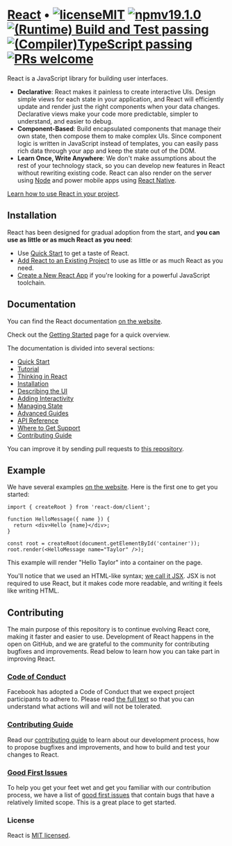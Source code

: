 # [React](https://react.dev/)  • [![licenseMIT](https://camo.githubusercontent.com/6581c31c16c1b13ddc2efb92e2ad69a93ddc4a92fd871ff15d401c4c6c9155a4/68747470733a2f2f696d672e736869656c64732e696f2f62616467652f6c6963656e73652d4d49542d626c75652e737667)](https://github.com/facebook/react/blob/main/LICENSE) [![npmv19.1.0](https://camo.githubusercontent.com/9b33f253eb1c389ad196feb8b398d00d23fad5de7391fb9bb1f951fd405b62bd/68747470733a2f2f696d672e736869656c64732e696f2f6e706d2f762f72656163742e7376673f7374796c653d666c6174)](https://www.npmjs.com/package/react) [![(Runtime) Build and Test passing](https://github.com/facebook/react/actions/workflows/runtime_build_and_test.yml/badge.svg)](https://github.com/facebook/react/actions/workflows/runtime_build_and_test.yml) [![(Compiler)TypeScript passing](https://github.com/facebook/react/actions/workflows/compiler_typescript.yml/badge.svg?branch=main)](https://github.com/facebook/react/actions/workflows/compiler_typescript.yml) [![PRs welcome](https://camo.githubusercontent.com/d88d8d77fa79e828eea397f75a1ebd114d13488aeec4747477ffbd2274de95ed/68747470733a2f2f696d672e736869656c64732e696f2f62616467652f5052732d77656c636f6d652d627269676874677265656e2e737667)](https://legacy.reactjs.org/docs/how-to-contribute.html#your-first-pull-request)

React is a JavaScript library for building user interfaces.

 * **Declarative**: React makes it painless to create interactive UIs. Design simple views for each state in your application, and React will efficiently update and render just the right components when your data changes. Declarative views make your code more predictable, simpler to understand, and easier to debug.
 * **Component-Based**: Build encapsulated components that manage their own state, then compose them to make complex UIs. Since component logic is written in JavaScript instead of templates, you can easily pass rich data through your app and keep the state out of the DOM.
 * **Learn Once, Write Anywhere**: We don't make assumptions about the rest of your technology stack, so you can develop new features in React without rewriting existing code. React can also render on the server using [<u>Node</u>](https://nodejs.org/en) and power mobile apps using [<u>React Native</u>](https://reactnative.dev/).

[<u>Learn how to use React in your project</u>](https://react.dev/learn).

## Installation

React has been designed for gradual adoption from the start, and **you can use as little or as much React as you need**:
 * Use [<u>Quick Start</u>](https://react.dev/learn) to get a taste of React.
 * [<u>Add React to an Existing Project</u>](https://react.dev/learn/add-react-to-an-existing-project) to use as little or as much React as you need.
 * [<u>Create a New React App</u>](https://react.dev/learn/creating-a-react-app) if you're looking for a powerful JavaScript toolchain.

 ## Documentation

 You can find the React documentation [<u>on the website</u>](https://react.dev/).

Check out the [<u>Getting Started</u>](https://react.dev/learn) page for a quick overview.

The documentation is divided into several sections:

 * [<u>Quick Start</u>](https://react.dev/learn)
 * [<u>Tutorial</u>](https://react.dev/learn/tutorial-tic-tac-toe)
 * [<u>Thinking in React</u>](https://react.dev/learn/thinking-in-react)
 * [<u>Installation</u>](https://react.dev/learn/installation)
 * [<u>Describing the UI</u>](https://react.dev/learn/describing-the-ui)
 * [<u>Adding Interactivity</u>](https://react.dev/learn/adding-interactivity)
 * [<u>Managing State</u>](https://react.dev/learn/managing-state)
 * [<u>Advanced Guides</u>](https://react.dev/learn/escape-hatches)
 * [<u>API Reference</u>](https://react.dev/reference/react)
 * [<u>Where to Get Support</u>](https://react.dev/community)
 * [<u>Contributing Guide</u>](https://legacy.reactjs.org/docs/how-to-contribute.html)

 You can improve it by sending pull requests to [<u>this repository</u>](https://github.com/reactjs/react.dev).

 ## Example
 We have several examples [<u>on the website</u>](https://react.dev/). Here is the first one to get you started:
 
```
import { createRoot } from 'react-dom/client';

function HelloMessage({ name }) {
  return <div>Hello {name}</div>;
}

const root = createRoot(document.getElementById('container'));
root.render(<HelloMessage name="Taylor" />);
```

This example will render "Hello Taylor" into a container on the page.

You'll notice that we used an HTML-like syntax; [<u>we call it JSX</u>](https://react.dev/learn#writing-markup-with-jsx). JSX is not required to use React, but it makes code more readable, and writing it feels like writing HTML.

## Contributing

The main purpose of this repository is to continue evolving React core, making it faster and easier to use. Development of React happens in the open on GitHub, and we are grateful to the community for contributing bugfixes and improvements. Read below to learn how you can take part in improving React.

### [Code of Conduct](https://opensource.fb.com/code-of-conduct/)

Facebook has adopted a Code of Conduct that we expect project participants to adhere to. Please read [<u>the full text</u>](https://opensource.fb.com/code-of-conduct/) so that you can understand what actions will and will not be tolerated.

### [Contributing Guide](https://legacy.reactjs.org/docs/how-to-contribute.html)

Read our [<u>contributing guide</u>](https://legacy.reactjs.org/docs/how-to-contribute.html) to learn about our development process, how to propose bugfixes and improvements, and how to build and test your changes to React.

### [Good First Issues](https://github.com/facebook/react/labels/good%20first%20issue)

To help you get your feet wet and get you familiar with our contribution process, we have a list of [<u>good first issues</u>](https://github.com/facebook/react/labels/good%20first%20issue) that contain bugs that have a relatively limited scope. This is a great place to get started.

### License

React is [<u>MIT licensed</u>](https://github.com/facebook/react/blob/main/LICENSE).